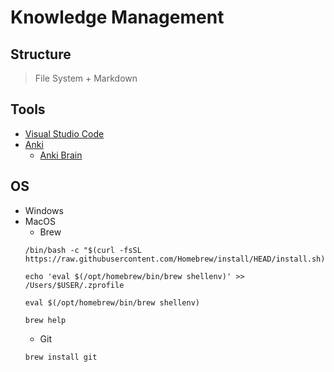 # Knowledge Management



## Structure 
> File System + Markdown

## Tools
- [Visual Studio Code](https://code.visualstudio.com/)
- [Anki](https://apps.ankiweb.net)
  - [Anki Brain](https://ankiweb.net/shared/info/1915225457)


## OS

- Windows
- MacOS 
  - Brew
  ```
  /bin/bash -c "$(curl -fsSL https://raw.githubusercontent.com/Homebrew/install/HEAD/install.sh)"

  echo 'eval $(/opt/homebrew/bin/brew shellenv)' >> /Users/$USER/.zprofile

  eval $(/opt/homebrew/bin/brew shellenv)

  brew help

  ```
  - Git
  ```
  brew install git
  ```
